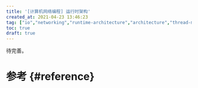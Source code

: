 ```yaml
---
title: '[计算机网络编程] 运行时架构'
created_at: 2021-04-23 13:46:23
tag: ["io","networking","runtime-architecture","architecture","thread-model"]
toc: true
draft: true
---
```


待完善。

# 参考 {#reference}
